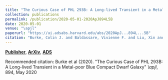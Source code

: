 ```yaml
---
title: "The Curious Case of PHL 293B: A Long-lived Transient in a Metal-poor Blue Compact Dwarf Galaxy"
collection: publications
permalink: /publication/2020-05-01-2020ApJ894L5B
date: 2020-05-01
venue: "\apjl"
paperurl: "https://ui.adsabs.harvard.edu/abs/2020ApJ...894L...5B"
citation: "Burke, Colin J. and Baldassare, Vivienne F. and Liu, Xin and Foley, Ryan J. and Shen, Yue and Palmese, Antonella and Guo, Hengxiao and Herner, Kenneth and Abbott, Tim M.~C. and Aguena, Michel and Allam, Sahar and Avila, Santiago and Bertin, Emmanuel and Brooks, David and Carnero Rosell, Aurelio and Carrasco Kind, Matias and Carretero, Jorge and da Costa, Luiz N. and De Vicente, Juan and Desai, Shantanu and Doel, Peter and Eifler, Tim F. and Everett, Spencer and Frieman, Josh and Garc'ia-Bellido, Juan and Gaztanaga, Enrique and Gruen, Daniel and Gruendl, Robert A. and Gschwend, Julia and Gutierrez, Gaston and Hollowood, Devon L. and Honscheid, Klaus and James, David J. and Krause, Elisabeth and Kuehn, Kyler and Maia, Marcio A.~G. and Menanteau, Felipe and Miquel, Ramon and Paz-Chinch'on, Francisco and Plazas, Andr'es A. and Sanchez, Eusebio and Santiago, Basilio and Scarpine, Vic and Serrano, Santiago and Sevilla-Noarbe, Ignacio and Smith, Mathew and Soares-Santos, Marcelle and Suchyta, Eric and Swanson, Molly E.~C. and Tarle, Gregory and Tucker, Douglas L. and Varga, Tamas Norbert and Walker, Alistair R. and DES Collaboration. &quot;The Curious Case of PHL 293B: A Long-lived Transient in a Metal-poor Blue Compact Dwarf Galaxy.&quot; <i>\apjl</i>, 894, May 2020"
---
```


[**Publisher**](http://doi.org/10.3847/2041-8213/ab88de), [**ArXiv**](https://arxiv.org/abs/2002.12369), [**ADS**](https://ui.adsabs.harvard.edu/abs/2020ApJ...894L...5B)

Recommended citation: Burke et al (2020). "The Curious Case of PHL 293B: A Long-lived Transient in a Metal-poor Blue Compact Dwarf Galaxy" <i>\apjl</i>, 894, May 2020
